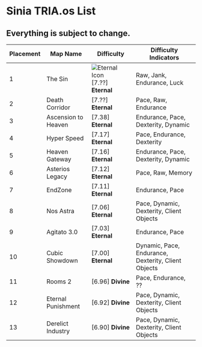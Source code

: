# Sinia TRIA.os List
## Everything is subject to change.

| Placement | Map Name            | Difficulty     | Difficulty Indicators                               |
| --------- | ------------------- | -------------- | --------------------------------------------------- |
| 1         | The Sin             | ![Eternal Icon](https://cdn.discordapp.com/attachments/1327548822280474674/1327682308609802281/DifficultyEternal.webp?ex=6783f401&is=6782a281&hm=006ad6f2e1d2a39ba80df0bf82a9896a6242a4cc9ca502ce37a67eb0f6b9b35f&) [7.??] **Eternal** | Raw, Jank, Endurance, Luck                          |
| 2         | Death Corridor      | [7.??] **Eternal** | Pace, Raw, Endurance                                |
| 3         | Ascension to Heaven | [7.38] **Eternal** | Endurance, Pace, Dexterity, Dynamic                 |
| 4         | Hyper Speed         | [7.17] **Eternal** | Pace, Endurance, Dexterity                          |
| 5         | Heaven Gateway      | [7.16] **Eternal** | Endurance, Pace, Dexterity, Dynamic                 |
| 6         | Asterios Legacy     | [7.12] **Eternal** | Pace, Raw, Memory                                   |
| 7         | EndZone             | [7.11] **Eternal** | Endurance, Pace                                     |
| 8         | Nos Astra           | [7.06] **Eternal** | Pace, Dynamic, Dexterity, Client Objects            |
| 9         | Agitato 3.0         | [7.03] **Eternal** | Endurance, Pace                                     |
| 10        | Cubic Showdown      | [7.00] **Eternal** | Dynamic, Pace, Endurance, Dexterity, Client Objects |
| 11        | Rooms 2             | [6.96] **Divine**  | Pace, Endurance, ??                                 |
| 12        | Eternal Punishment  | [6.92] **Divine**  | Pace, Dynamic, Dexterity, Client Objects            |
| 13        | Derelict Industry   | [6.90] **Divine**  | Pace, Dynamic, Dexterity, Client Objects            |
